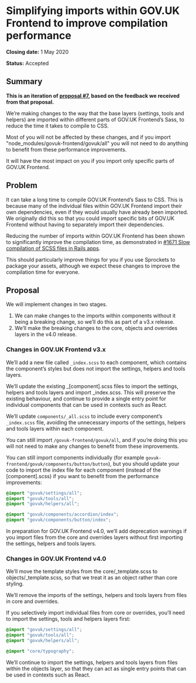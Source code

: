 # Simplifying imports within GOV.UK Frontend to improve compilation performance

**Closing date:** 1 May 2020

**Status:** Accepted

## Summary

**This is an iteration of [proposal #7](https://github.com/alphagov/govuk-design-system-architecture/pull/21), based on the feedback we received from that proposal.**

We’re making changes to the way that the base layers (settings, tools and helpers) are imported within different parts of GOV.UK Frontend’s Sass, to reduce the time it takes to compile to CSS.

Most of you will not be affected by these changes, and if you import "node_modules/govuk-frontend/govuk/all" you will not need to do anything to benefit from these performance improvements.

It will have the most impact on you if you import only specific parts of GOV.UK Frontend.

## Problem

It can take a long time to compile GOV.UK Frontend’s Sass to CSS. This is because many of the individual files within GOV.UK Frontend import their own dependencies, even if they would usually have already been imported. We originally did this so that you could import specific bits of GOV.UK Frontend without having to separately import their dependencies.

Reducing the number of imports within GOV.UK Frontend has been shown to significantly improve the compilation time, as demonstrated in [#1671 Slow compilation of SCSS files in Rails apps](https://github.com/alphagov/govuk-frontend/issues/1671).

This should particularly improve things for you if you use Sprockets to package your assets, although we expect these changes to improve the compilation time for everyone.

## Proposal

We will implement changes in two stages.

1. We can make changes to the imports within components without it being a breaking change, so we’ll do this as part of a v3.x release.
2. We’ll make the breaking changes to the core, objects and overrides layers in the v4.0 release.

### Changes in GOV.UK Frontend v3.x

We’ll add a new file called `_index.scss` to each component, which contains the component’s styles but does not import the settings, helpers and tools layers.

We’ll update the existing _[component].scss files to import the settings, helpers and tools layers and import _index.scss. This will preserve the existing behaviour, and continue to provide a single entry point for individual components that can be used in contexts such as React.

We’ll update  `components/_all.scss` to include every component’s `_index.scss` file, avoiding the unnecessary imports of the settings, helpers and tools layers within each component.

You can still import `/govuk-frontend/govuk/all`, and if you’re doing this you will not need to make any changes to benefit from these improvements.

You can still import components individually (for example `govuk-frontend/govuk/components/button/button`), but you should update your code to import the index file for each component (instead of the [component].scss) if you want to benefit from the performance improvements:

```scss
@import "govuk/settings/all";
@import "govuk/tools/all";
@import "govuk/helpers/all";

@import "govuk/components/accordion/index";
@import "govuk/components/button/index";
```

In preparation for GOV.UK Frontend v4.0, we’ll add deprecation warnings if you import files from the core and overrides layers without first importing the settings, helpers and tools layers. 

### Changes in GOV.UK Frontend v4.0

We’ll move the template styles from the core/_template.scss to objects/_template.scss, so that we treat it as an object rather than core styling.

We’ll remove the imports of the settings, helpers and tools layers from files in core and overrides. 

If you selectively import individual files from core or overrides, you’ll need to import the settings, tools and helpers layers first:

```scss
@import "govuk/settings/all";
@import "govuk/tools/all";
@import "govuk/helpers/all";

@import "core/typography";
```

We’ll continue to import the settings, helpers and tools layers from files within the objects layer, so that they can act as single entry points that can be used in contexts such as React.
